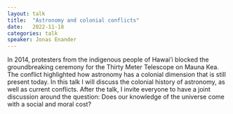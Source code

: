 ```yaml
---
layout: talk
title:  "Astronomy and colonial conflicts"
date:   2022-11-18
categories: talk
speaker: Jonas Enander
---
```

In 2014, protesters from the indigenous people of Hawai’i blocked the groundbreaking ceremony for the Thirty Meter Telescope on Mauna Kea. The conflict highlighted how astronomy has a colonial dimension that is still present today. In this talk I will discuss the colonial history of astronomy, as well as current conflicts. After the talk, I invite everyone to have a joint discussion around the question: Does our knowledge of the universe come with a social and moral cost?
